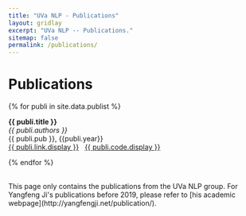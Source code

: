 ```yaml
---
title: "UVa NLP - Publications"
layout: gridlay
excerpt: "UVa NLP -- Publications."
sitemap: false
permalink: /publications/
---
```



# Publications

<!-- ## Full List -->

{% for publi in site.data.publist %}

  <b>{{ publi.title }}</b> <br/>
  <em> {{ publi.authors }} </em> <br/>
  {{ publi.pub }}, {{publi.year}} <br/>
  <a href="{{ publi.link.url }}">{{ publi.link.display }}</a> &nbsp; <a href="{{ publi.code.url }}">{{ publi.code.display }}</a>

{% endfor %}

<br>
This page only contains the publications from the UVa NLP group. For Yangfeng Ji's publications before 2019, please refer to [his academic webpage](http://yangfengji.net/publication/).

